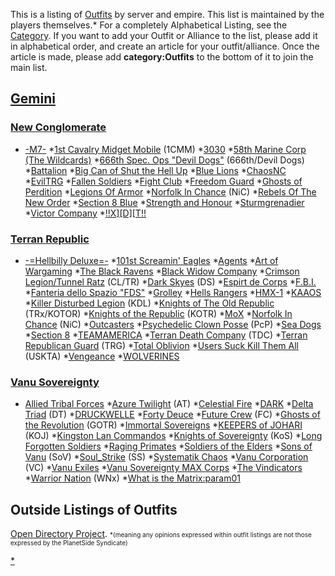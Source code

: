 This is a listing of [Outfits](/Outfit "wikilink") by server and empire.
This list is maintained by the players themselves.\* For a completely
Alphabetical Listing, see the [Category](:Category:Outfits "wikilink").
If you want to add your Outfit or Alliance to the list, please add it in
alphabetical order, and create an article for your outfit/alliance. Once
the article is made, please add **category:Outfits** to the bottom of it
to join the main list.

## [Gemini](/Gemini "wikilink")

### [New Conglomerate](/New_Conglomerate "wikilink")

- [-M7-](-M7- "wikilink") \*[1st Cavalry Midget
  Mobile](/1st_Cavalry_Midget_Mobile "wikilink") (1CMM) \*[3030](/3030 "wikilink") \*[58th Marine Corp (The
  Wildcards)](</58th_Marine_Corp_(The_Wildcards)> "wikilink") \*[666th
  Spec. Ops "Devil Dogs"](/666th_Spec._Ops_"Devil_Dogs" "wikilink")
  (666th/Devil Dogs) \*[Battalion](/Battalion "wikilink") \*[Big Can of
  Shut the Hell Up](/Big_Can_of_Shut_the_Hell_Up "wikilink") \*[Blue
  Lions](/Blue_Lions "wikilink") \*[ChaosNC](/ChaosNC "wikilink") \*[EvilTRG](/EvilTRG "wikilink") \*[Fallen
  Soldiers](/Fallen_Soldiers "wikilink") \*[Fight
  Club](/Fight_Club "wikilink") \*[Freedom
  Guard](/Freedom_Guard "wikilink") \*[Ghosts of
  Perdition](/Ghosts_of_Perdition "wikilink") \*[Legions Of
  Armor](/Legions_Of_Armor "wikilink") \*[Norfolk In
  Chance](/Norfolk_In_Chance "wikilink") (NiC) \*[Rebels Of The New
  Order](/Rebels_Of_The_New_Order "wikilink") \*[Section 8
  Blue](/Section_8_Blue "wikilink") \*[Strength and
  Honour](/Strength_and_Honour "wikilink") \*[Sturmgrenadier](/Sturmgrenadier "wikilink") \*[Victor
  Company](/Victor_Company "wikilink") \*[!!X\]\[D\]\[T!!](/XDT "wikilink")

### [Terran Republic](/Terran_Republic "wikilink")

- [-=Hellbilly Deluxe=-](-=Hellbilly_Deluxe=- "wikilink") \*[101st
  Screamin' Eagles](/101st_Screamin'_Eagles "wikilink") \*[Agents](/Agents "wikilink") \*[Art of
  Wargaming](/Art_of_Wargaming "wikilink") \*[The Black
  Ravens](/The_Black_Ravens "wikilink") \*[Black Widow
  Company](/Black_Widow_Company "wikilink") \*[Crimson Legion/Tunnel
  Ratz](/Crimson_Legion/Tunnel_Ratz "wikilink") (CL/TR) \*[Dark
  Skyes](/Dark_Skyes "wikilink") (DS) \*[Espirt de
  Corps](/Espirt_de_Corps "wikilink") \*[F.B.I.](/F.B.I. "wikilink") \*[Fanteria dello Spazio
  "FDS"](/Fanteria_dello_Spazio_"FDS" "wikilink") \*[Grolley](/Grolley "wikilink") \*[Hells
  Rangers](/Hells_Rangers "wikilink") \*[HMX-1](/HMX-1 "wikilink") \*[KAAOS](/KAAOS "wikilink") \*[Killer Disturbed
  Legion](/Killer_Disturbed_Legion "wikilink") (KDL) \*[Knights of The
  Old Republic](/Knights_of_The_Old_Republic "wikilink") (TRx/KOTOR) \*[Knights of the Republic](/Knights_of_the_Republic "wikilink")
  (KOTR) \*[MoX](/MoX "wikilink") \*[Norfolk In
  Chance](/Norfolk_In_Chance "wikilink") (NiC) \*[Outcasters](/Outcasters "wikilink") \*[Psychedelic Clown
  Posse](/Psychedelic_Clown_Posse "wikilink") (PcP) \*[Sea
  Dogs](/Sea_Dogs "wikilink") \*[Section 8](/Section_8_Blue "wikilink") \*[TEAMAMERICA](/TEAMAMERICA "wikilink") \*[Terran Death
  Company](/Terran_Death_Company "wikilink") (TDC) \*[Terran Republican
  Guard](/Terran_Republican_Guard "wikilink") (TRG) \*[Total
  Oblivion](/Total_Oblivion "wikilink") \*[Users Suck Kill Them
  All](/Users_Suck_Kill_Them_All "wikilink") (USKTA) \*[Vengeance](/Vengeance "wikilink") \*[WOLVERINES](/WOLVERINES "wikilink")

### [Vanu Sovereignty](/Vanu_Sovereignty "wikilink")

- [Allied Tribal Forces](/Allied_Tribal_Forces "wikilink") \*[Azure
  Twilight](/Azure_Twilight "wikilink") (AT) \*[Celestial
  Fire](/Celestial_Fire "wikilink") \*[DARK](/DARK "wikilink") \*[Delta
  Triad](/Delta_Triad "wikilink") (DT) \*[DRUCKWELLE](/DRUCKWELLE "wikilink") \*[Forty
  Deuce](/Forty_Deuce "wikilink") \*[Future
  Crew](/Future_Crew "wikilink") (FC) \*[Ghosts of the
  Revolution](/Ghosts_of_the_Revolution "wikilink") (GOTR) \*[Immortal
  Sovereigns](/Immortal_Sovereigns "wikilink") \*[KEEPERS of
  JOHARI](/KEEPERS_of_JOHARI "wikilink") (KOJ) \*[Kingston Lan
  Commandos](/Kingston_Lan_Commandos "wikilink") \*[Knights of
  Sovereignty](/Knights_of_Sovereignty "wikilink") (KoS) \*[Long
  Forgotten Soldiers](/Long_Forgotten_Soldiers "wikilink") \*[Raging
  Primates](/Raging_Primates "wikilink") \*[Soldiers of the
  Elders](/Soldiers_of_the_Elders "wikilink") \*[Sons of
  Vanu](/Sons_of_Vanu "wikilink") (SoV) \*[Soul_Strike](/Soul_Strike "wikilink") (SS) \*[Systematik
  Chaos](/Systematik_Chaos "wikilink") \*[Vanu
  Corporation](/Vanu_Corporation "wikilink") (VC) \*[Vanu
  Exiles](/Vanu_Exiles "wikilink") \*[Vanu Sovereignty MAX
  Corps](/Vanu_Sovereignty_MAX_Corps "wikilink") \*[The
  Vindicators](/The_Vindicators "wikilink") \*[Warrior
  Nation](/Warrior_Nation "wikilink") (WNx) \*[What is the
  Matrix:param01](/What_is_the_Matrix:param01 "wikilink")

## Outside Listings of Outfits

[Open Directory
Project](http://dmoz.org/Games/Video_Games/Shooter/Massive_Multiplayer_Online/PlanetSide/Outfits/).
<font size=1>\*(meaning any opinions expressed within outfit listings
are not those expressed by the PlanetSide Syndicate)</font>

[\*](/Category:Outfits "wikilink")
